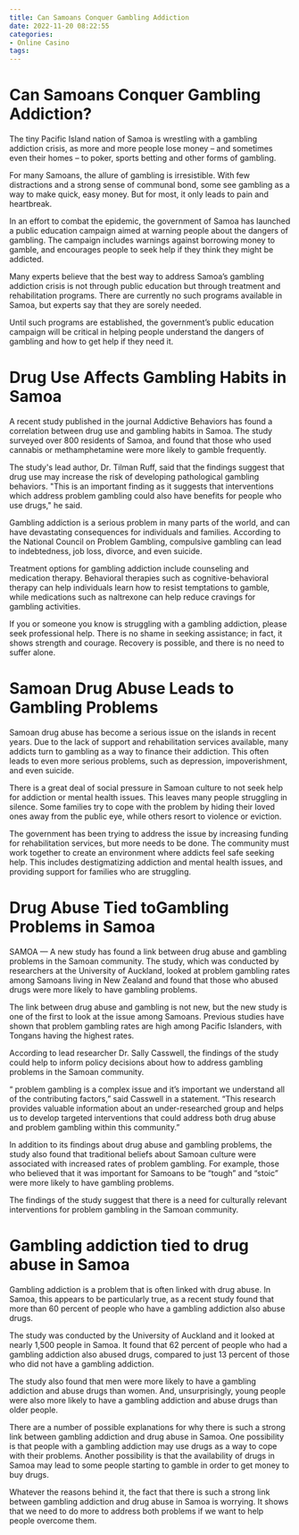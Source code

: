```yaml
---
title: Can Samoans Conquer Gambling Addiction
date: 2022-11-20 08:22:55
categories:
- Online Casino
tags:
---
```



#  Can Samoans Conquer Gambling Addiction?

The tiny Pacific Island nation of Samoa is wrestling with a gambling addiction crisis, as more and more people lose money – and sometimes even their homes – to poker, sports betting and other forms of gambling.

For many Samoans, the allure of gambling is irresistible. With few distractions and a strong sense of communal bond, some see gambling as a way to make quick, easy money. But for most, it only leads to pain and heartbreak.

In an effort to combat the epidemic, the government of Samoa has launched a public education campaign aimed at warning people about the dangers of gambling. The campaign includes warnings against borrowing money to gamble, and encourages people to seek help if they think they might be addicted.

Many experts believe that the best way to address Samoa’s gambling addiction crisis is not through public education but through treatment and rehabilitation programs. There are currently no such programs available in Samoa, but experts say that they are sorely needed.

Until such programs are established, the government’s public education campaign will be critical in helping people understand the dangers of gambling and how to get help if they need it.

#  Drug Use Affects Gambling Habits in Samoa

A recent study published in the journal Addictive Behaviors has found a correlation between drug use and gambling habits in Samoa. The study surveyed over 800 residents of Samoa, and found that those who used cannabis or methamphetamine were more likely to gamble frequently.

The study's lead author, Dr. Tilman Ruff, said that the findings suggest that drug use may increase the risk of developing pathological gambling behaviors. "This is an important finding as it suggests that interventions which address problem gambling could also have benefits for people who use drugs," he said.

Gambling addiction is a serious problem in many parts of the world, and can have devastating consequences for individuals and families. According to the National Council on Problem Gambling, compulsive gambling can lead to indebtedness, job loss, divorce, and even suicide.

Treatment options for gambling addiction include counseling and medication therapy. Behavioral therapies such as cognitive-behavioral therapy can help individuals learn how to resist temptations to gamble, while medications such as naltrexone can help reduce cravings for gambling activities.

If you or someone you know is struggling with a gambling addiction, please seek professional help. There is no shame in seeking assistance; in fact, it shows strength and courage. Recovery is possible, and there is no need to suffer alone.

#  Samoan Drug Abuse Leads to Gambling Problems

Samoan drug abuse has become a serious issue on the islands in recent years. Due to the lack of support and rehabilitation services available, many addicts turn to gambling as a way to finance their addiction. This often leads to even more serious problems, such as depression, impoverishment, and even suicide.

There is a great deal of social pressure in Samoan culture to not seek help for addiction or mental health issues. This leaves many people struggling in silence. Some families try to cope with the problem by hiding their loved ones away from the public eye, while others resort to violence or eviction.

The government has been trying to address the issue by increasing funding for rehabilitation services, but more needs to be done. The community must work together to create an environment where addicts feel safe seeking help. This includes destigmatizing addiction and mental health issues, and providing support for families who are struggling.

#  Drug Abuse Tied toGambling Problems in Samoa 

SAMOA — A new study has found a link between drug abuse and gambling problems in the Samoan community. The study, which was conducted by researchers at the University of Auckland, looked at problem gambling rates among Samoans living in New Zealand and found that those who abused drugs were more likely to have gambling problems.

The link between drug abuse and gambling is not new, but the new study is one of the first to look at the issue among Samoans. Previous studies have shown that problem gambling rates are high among Pacific Islanders, with Tongans having the highest rates.

According to lead researcher Dr. Sally Casswell, the findings of the study could help to inform policy decisions about how to address gambling problems in the Samoan community.

“ problem gambling is a complex issue and it’s important we understand all of the contributing factors,” said Casswell in a statement. “This research provides valuable information about an under-researched group and helps us to develop targeted interventions that could address both drug abuse and problem gambling within this community.”

In addition to its findings about drug abuse and gambling problems, the study also found that traditional beliefs about Samoan culture were associated with increased rates of problem gambling. For example, those who believed that it was important for Samoans to be “tough” and “stoic” were more likely to have gambling problems.

The findings of the study suggest that there is a need for culturally relevant interventions for problem gambling in the Samoan community.

#  Gambling addiction tied to drug abuse in Samoa

Gambling addiction is a problem that is often linked with drug abuse. In Samoa, this appears to be particularly true, as a recent study found that more than 60 percent of people who have a gambling addiction also abuse drugs.

The study was conducted by the University of Auckland and it looked at nearly 1,500 people in Samoa. It found that 62 percent of people who had a gambling addiction also abused drugs, compared to just 13 percent of those who did not have a gambling addiction.

The study also found that men were more likely to have a gambling addiction and abuse drugs than women. And, unsurprisingly, young people were also more likely to have a gambling addiction and abuse drugs than older people.

There are a number of possible explanations for why there is such a strong link between gambling addiction and drug abuse in Samoa. One possibility is that people with a gambling addiction may use drugs as a way to cope with their problems. Another possibility is that the availability of drugs in Samoa may lead to some people starting to gamble in order to get money to buy drugs.

Whatever the reasons behind it, the fact that there is such a strong link between gambling addiction and drug abuse in Samoa is worrying. It shows that we need to do more to address both problems if we want to help people overcome them.